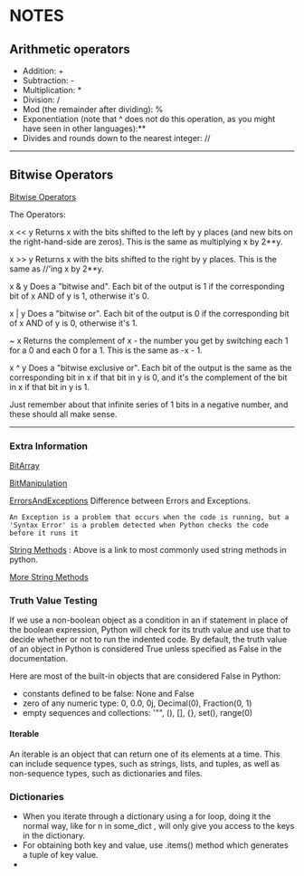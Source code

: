 # NOTES #

## Arithmetic operators ##

- Addition: +
- Subtraction: -
- Multiplication: *
- Division: /
- Mod (the remainder after dividing): %
- Exponentiation (note that ^ does not do this operation, as you might have seen in other languages):**
- Divides and rounds down to the nearest integer: //

---

## Bitwise Operators ##

[Bitwise Operators](https://wiki.python.org/moin/BitwiseOperators)

The Operators:

x << y
Returns x with the bits shifted to the left by y places (and new bits on the right-hand-side are zeros). This is the same as multiplying x by 2**y.

x >> y
Returns x with the bits shifted to the right by y places. This is the same as //'ing x by 2**y.

x & y
Does a "bitwise and". Each bit of the output is 1 if the corresponding bit of x AND of y is 1, otherwise it's 0.

x | y
Does a "bitwise or". Each bit of the output is 0 if the corresponding bit of x AND of y is 0, otherwise it's 1.

~ x
Returns the complement of x - the number you get by switching each 1 for a 0 and each 0 for a 1. This is the same as -x - 1.

x ^ y
Does a "bitwise exclusive or". Each bit of the output is the same as the corresponding bit in x if that bit in y is 0, and it's the complement of the bit in x if that bit in y is 1.

Just remember about that infinite series of 1 bits in a negative number, and these should all make sense.

---

### Extra Information ###

[BitArray](https://wiki.python.org/moin/BitArray)

[BitManipulation](https://wiki.python.org/moin/BitManipulation)
 

[ErrorsAndExceptions]( https://docs.python.org/3/tutorial/errors.html)
Difference between Errors and Exceptions.

``An Exception is a problem that occurs when the code is running, but a 'Syntax Error' is a problem detected when Python checks the code before it runs it``

[String Methods](https://docs.python.org/3/library/stdtypes.html#string-methods)
: Above is a link to most commonly used string methods in python.

[More String Methods](https://docs.python.org/3/library/stdtypes.html#textseq)


### Truth Value Testing
If we use a non-boolean object as a condition in an if statement in place of the boolean expression, Python will check 
for its truth value and use that to decide whether or not to run the indented code. By default, the truth value of an 
object in Python is considered True unless specified as False in the documentation.

Here are most of the built-in objects that are considered False in Python:

- constants defined to be false: None and False 
- zero of any numeric type: 0, 0.0, 0j, Decimal(0), Fraction(0, 1)
- empty sequences and collections: '"", (), [], {}, set(), range(0)

#### Iterable
An iterable is an object that can return one of its elements at a time. This can include sequence types, such as strings, 
lists, and tuples, as well as non-sequence types, such as dictionaries and files.


### Dictionaries

- When you iterate through a dictionary using a for loop, doing it the normal way, like
for n in some_dict , will only give you access to the keys in the dictionary.
- For obtaining both key and value, use .items() method which generates a tuple of key value.
- 
